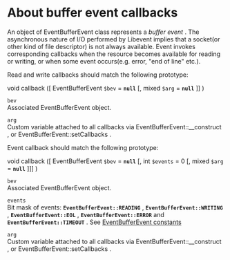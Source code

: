 About buffer event callbacks
============================

An object of <span class="classname">EventBufferEvent</span> class
represents a *buffer event* . The asynchronous nature of I/O performed
by Libevent implies that a socket(or other kind of file descriptor) is
not always available. Event invokes corresponding callbacks when the
resource becomes available for reading or writing, or when some event
occurs(e.g. error, "end of line" etc.).

Read and write callbacks should match the following prototype:

<span class="type">void</span> <span class="methodname">callback</span>
(\[ <span class="methodparam"> <span
class="type">EventBufferEvent</span> `$bev` <span class="initializer"> =
**`null`**</span> </span> \[, <span class="methodparam"> <span
class="type">mixed</span> `$arg` <span class="initializer"> =
**`null`**</span> </span> \]\] )

`bev`  
Associated <span class="classname">EventBufferEvent</span> object.

`arg`  
Custom variable attached to all callbacks via <span
class="methodname">EventBufferEvent::\_\_construct</span> , or <span
class="methodname">EventBufferEvent::setCallbacks</span> .

Event callback should match the following prototype:

<span class="type">void</span> <span class="methodname">callback</span>
(\[ <span class="methodparam"> <span
class="type">EventBufferEvent</span> `$bev` <span class="initializer"> =
**`null`**</span> </span> \[, <span class="methodparam"> <span
class="type">int</span> `$events` <span class="initializer"> = 0</span>
</span> \[, <span class="methodparam"> <span class="type">mixed</span>
`$arg` <span class="initializer"> = **`null`**</span> </span> \]\]\] )

`bev`  
Associated <span class="classname">EventBufferEvent</span> object.

`events`  
Bit mask of events: **`EventBufferEvent::READING`** ,
**`EventBufferEvent::WRITING`** , **`EventBufferEvent::EOL`** ,
**`EventBufferEvent::ERROR`** and **`EventBufferEvent::TIMEOUT`** . See
<a href="/class/eventbufferevent.html#预定义常量" class="link">EventBufferEvent constants</a>

`arg`  
Custom variable attached to all callbacks via <span
class="methodname">EventBufferEvent::\_\_construct</span> , or <span
class="methodname">EventBufferEvent::setCallbacks</span> .
